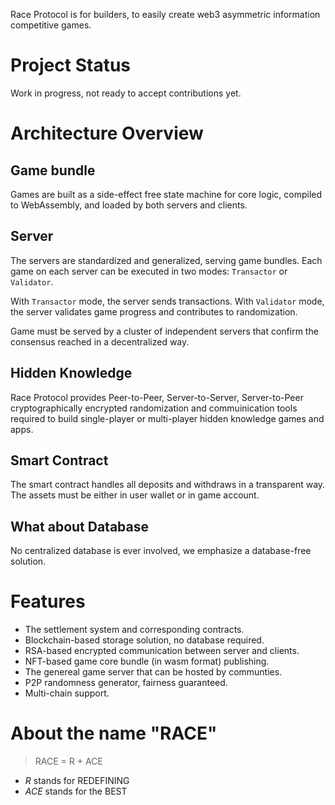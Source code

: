 Race Protocol is for builders, to easily create web3 asymmetric information competitive games.

# Project Status

Work in progress, not ready to accept contributions yet.

# Architecture Overview

## Game bundle

Games are built as a side-effect free state machine for core logic,
compiled to WebAssembly, and loaded by both servers and clients.

## Server

The servers are standardized and generalized, serving game bundles.
Each game on each server can be executed in two modes: `Transactor` or
`Validator`.

With `Transactor` mode, the server sends transactions.  With
`Validator` mode, the server validates game progress and contributes
to randomization.

Game must be served by a cluster of independent servers that
confirm the consensus reached in a decentralized way.

## Hidden Knowledge

Race Protocol provides Peer-to-Peer, Server-to-Server, Server-to-Peer
cryptographically encrypted randomization and commuinication tools
required to build single-player or multi-player hidden knowledge games and apps.

## Smart Contract

The smart contract handles all deposits and withdraws in a transparent way.
The assets must be either in user wallet or in game account.

## What about Database

No centralized database is ever involved, we emphasize a database-free solution.

# Features

- The settlement system and corresponding contracts.
- Blockchain-based storage solution, no database required.
- RSA-based encrypted communication between server and clients.
- NFT-based game core bundle (in wasm format) publishing.
- The genereal game server that can be hosted by communties.
- P2P randomness generator,  fairness guaranteed.
- Multi-chain support.

# About the name "RACE"
> RACE = R + ACE

- *R* stands for REDEFINING
- *ACE* stands for the BEST
